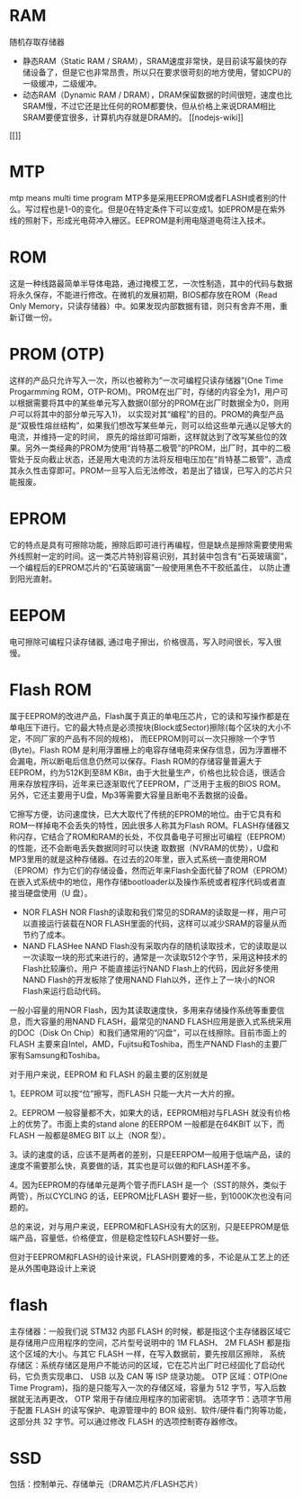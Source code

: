 # RAM
随机存取存储器
- 静态RAM（Static RAM / SRAM），SRAM速度非常快，是目前读写最快的存储设备了，但是它也非常昂贵，所以只在要求很苛刻的地方使用，譬如CPU的一级缓冲，二级缓冲。
- 动态RAM（Dynamic RAM / DRAM），DRAM保留数据的时间很短，速度也比SRAM慢，不过它还是比任何的ROM都要快，但从价格上来说DRAM相比SRAM要便宜很多，计算机内存就是DRAM的。
[[nodejs-wiki]]

[[]]

# MTP
mtp means multi time program
MTP多是采用EEPROM或者FLASH或者别的什么。写过程也是1-0的变化。但是0在特定条件下可以变成1。如EPROM是在紫外线的照射下，形成光电荷冲入栅区。EEPROM是利用电隧道电荷注入技术。

# ROM
这是一种线路最简单半导体电路，通过掩模工艺，一次性制造，其中的代码与数据将永久保存，不能进行修改。在微机的发展初期，BIOS都存放在ROM（Read Only Memory，只读存储器）中。如果发现内部数据有错，则只有舍弃不用，重新订做一份。
# PROM (OTP)
这样的产品只允许写入一次，所以也被称为“一次可编程只读存储器”(One Time Progarmming ROM，OTP-ROM)。PROM在出厂时，存储的内容全为1，用户可以根据需要将其中的某些单元写入数据0(部分的PROM在出厂时数据全为0，则用户可以将其中的部分单元写入1)， 以实现对其“编程”的目的。PROM的典型产品是“双极性熔丝结构”，如果我们想改写某些单元，则可以给这些单元通以足够大的电流，并维持一定的时间， 原先的熔丝即可熔断，这样就达到了改写某些位的效果。另外一类经典的PROM为使用“肖特基二极管”的PROM，出厂时，其中的二极管处于反向截止状态，还是用大电流的方法将反相电压加在“肖特基二极管”，造成其永久性击穿即可。PROM一旦写入后无法修改，若是出了错误，已写入的芯片只能报废。

# EPROM

 它的特点是具有可擦除功能，擦除后即可进行再编程，但是缺点是擦除需要使用紫外线照射一定的时间。这一类芯片特别容易识别，其封装中包含有“石英玻璃窗”，一个编程后的EPROM芯片的“石英玻璃窗”一般使用黑色不干胶纸盖住， 以防止遭到阳光直射。
 
# EEPOM

电可擦除可编程只读存储器, 通过电子擦出，价格很高，写入时间很长，写入很慢。

# Flash ROM

属于EEPROM的改进产品，Flash属于真正的单电压芯片，它的读和写操作都是在单电压下进行。它的最大特点是必须按块(Block或Sector)擦除(每个区块的大小不定，不同厂家的产品有不同的规格)， 而EEPROM则可以一次只擦除一个字节(Byte)。Flash ROM 是利用浮置栅上的电容存储电荷来保存信息，因为浮置栅不会漏电，所以断电后信息仍然可以保存。Flash ROM的存储容量普遍大于EEPROM，约为512K到至8M KBit，由于大批量生产，价格也比较合适，很适合用来存放程序码，近年来已逐渐取代了EEPROM，广泛用于主板的BIOS ROM。另外，它还主要用于U盘，Mp3等需要大容量且断电不丢数据的设备。

它擦写方便，访问速度快，已大大取代了传统的EPROM的地位。由于它具有和ROM一样掉电不会丢失的特性，因此很多人称其为Flash ROM。FLASH存储器又称闪存，它结合了ROM和RAM的长处，不仅具备电子可擦出可编程（EEPROM）的性能，还不会断电丢失数据同时可以快速 取数据（NVRAM的优势），U盘和MP3里用的就是这种存储器。在过去的20年里，嵌入式系统一直使用ROM（EPROM）作为它们的存储设备，然而近年来Flash全面代替了ROM（EPROM）在嵌入式系统中的地位，用作存储bootloader以及操作系统或者程序代码或者直接当硬盘使用（U 盘）。

- NOR FLASH
NOR Flash的读取和我们常见的SDRAM的读取是一样，用户可以直接运行装载在NOR FLASH里面的代码，这样可以减少SRAM的容量从而节约了成本。
- NAND FLASHee
NAND Flash没有采取内存的随机读取技术，它的读取是以一次读取一块的形式来进行的，通常是一次读取512个字节，采用这种技术的Flash比较廉价。用户 不能直接运行NAND Flash上的代码，因此好多使用NAND Flash的开发板除了使用NAND Flah以外，还作上了一块小的NOR Flash来运行启动代码。

 一般小容量的用NOR Flash，因为其读取速度快，多用来存储操作系统等重要信息，而大容量的用NAND FLASH，最常见的NAND FLASH应用是嵌入式系统采用的DOC（Disk On Chip）和我们通常用的“闪盘”，可以在线擦除。目前市面上的FLASH 主要来自Intel，AMD，Fujitsu和Toshiba，而生产NAND Flash的主要厂家有Samsung和Toshiba。
 

对于用户来说，EEPROM 和 FLASH 的最主要的区别就是

1。EEPROM 可以按“位”擦写，而FLASH 只能一大片一大片的擦。

2。EEPROM 一般容量都不大，如果大的话，EEPROM相对与FLASH 就没有价格上的优势了。市面上卖的stand alone 的EERPOM 一般都是在64KBIT 以下，而FLASH 一般都是8MEG BIT 以上（NOR 型）。

3。读的速度的话，应该不是两者的差别，只是EERPOM一般用于低端产品，读的速度不需要那么快，真要做的话，其实也是可以做的和FLASH差不多。

4。因为EEPROM的存储单元是两个管子而FLASH 是一个（SST的除外，类似于两管），所以CYCLING 的话，EEPROM比FLASH 要好一些，到1000K次也没有问题的。

总的来说，对与用户来说，EEPROM和FLASH没有大的区别，只是EEPROM是低端产品，容量低，价格便宜，但是稳定性较FLASH要好一些。

但对于EEPROM和FLASH的设计来说，FLASH则要难的多，不论是从工艺上的还是从外围电路设计上来说

# flash

主存储器：一般我们说 STM32 内部 FLASH 的时候，都是指这个主存储器区域它是存储用户应用程序的空间，芯片型号说明中的 1M FLASH、 2M FLASH 都是指这个区域的大小。与其它 FLASH 一样，在写入数据前，要先按扇区擦除，
系统存储区：系统存储区是用户不能访问的区域，它在芯片出厂时已经固化了启动代码，它负责实现串口、 USB 以及 CAN 等 ISP 烧录功能。
OTP 区域：OTP(One Time Program)，指的是只能写入一次的存储区域，容量为 512 字节，写入后数据就无法再更改， OTP 常用于存储应用程序的加密密钥。
选项字节：选项字节用于配置 FLASH 的读写保护、电源管理中的 BOR 级别、软件/硬件看门狗等功能，这部分共 32 字节。可以通过修改 FLASH 的选项控制寄存器修改。

# SSD

包括：控制单元、存储单元（DRAM芯片/FLASH芯片）




